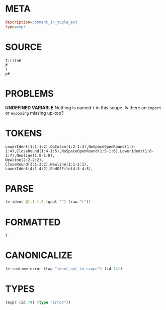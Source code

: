 # META
~~~ini
description=comment_in_tuple_ext
type=expr
~~~
# SOURCE
~~~roc
t:()(n#
#
)
p#
~~~
# PROBLEMS
**UNDEFINED VARIABLE**
Nothing is named `t` in this scope.
Is there an `import` or `exposing` missing up-top?

# TOKENS
~~~zig
LowerIdent(1:1-1:2),OpColon(1:2-1:3),NoSpaceOpenRound(1:3-1:4),CloseRound(1:4-1:5),NoSpaceOpenRound(1:5-1:6),LowerIdent(1:6-1:7),Newline(1:8-1:8),
Newline(2:2-2:2),
CloseRound(3:1-3:2),Newline(1:1-1:1),
LowerIdent(4:1-4:2),EndOfFile(4:3-4:3),
~~~
# PARSE
~~~clojure
(e-ident @1.1-1.2 (qaul "") (raw "t"))
~~~
# FORMATTED
~~~roc
t
~~~
# CANONICALIZE
~~~clojure
(e-runtime-error (tag "ident_not_in_scope") (id 74))
~~~
# TYPES
~~~clojure
(expr (id 74) (type "Error"))
~~~

